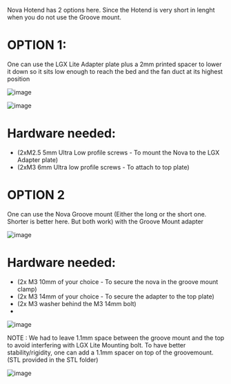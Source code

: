 Nova Hotend has 2 options here. Since the Hotend is very short in lenght when you do not use the Groove mount.

# OPTION 1: 
One can use the LGX Lite Adapter plate plus a 2mm printed spacer to lower it down so it sits low enough to reach the bed and the fan duct at its highest position

![image](https://user-images.githubusercontent.com/37383368/143936072-196081cf-89c2-407a-9f0d-9b192ede7a1e.png)

![image](https://user-images.githubusercontent.com/37383368/143942257-a77113ba-d029-484b-9abf-eee4c4fa822c.png)

# Hardware needed:
- (2xM2.5 5mm Ultra Low profile screws - To mount the Nova to the LGX Adapter plate)	
- (2xM3 6mm Ultra low profile screws - To attach to top plate)

# OPTION 2
One can use the Nova Groove mount (Either the long or the short one. Shorter is better here. But both work) with the Groove Mount adapter 

![image](https://user-images.githubusercontent.com/37383368/143936425-15302d97-cc37-4e27-a946-ffe83f58eff8.png)

# Hardware needed:
- (2x M3 10mm of your choice - To secure the nova in the groove mount clamp)
- (2x M3 14mm of your choice - To secure the adapter to the top plate)
- (2x M3 washer behind the M3 14mm bolt)
- 
![image](https://user-images.githubusercontent.com/37383368/143942579-d484e835-fdc3-4565-8a4c-c197477570eb.png)

NOTE : We had to leave 1.1mm space between the groove mount and the top to avoid interfering with LGX Lite Mounting bolt. To have better stability/rigidity, one can add a 1.1mm spacer on top of the groovemount. (STL provided in the STL folder)

![image](https://user-images.githubusercontent.com/37383368/143498735-fbd6551f-7e96-4866-a7c8-0f93851d414e.png)

